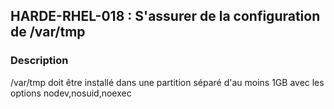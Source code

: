 ## HARDE-RHEL-018 : S'assurer de la configuration de /var/tmp

### Description

/var/tmp doit être installé dans une partition séparé d'au moins 1GB avec les options nodev,nosuid,noexec

